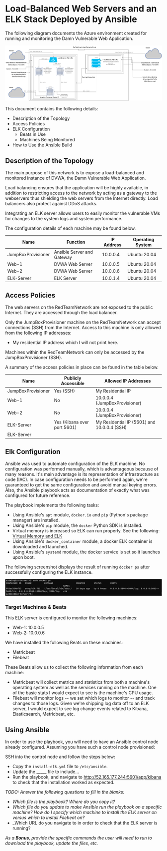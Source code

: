 # Load-Balanced Web Servers and an ELK Stack Deployed by Ansible

The following diagram documents the Azure environment created for running and monitoring the Damn Vulnerable Web Application.

![](./Diagrams/Unit-13-NetworkDiagram.png)

This document contains the following details:
- Description of the Topology
- Access Policies
- ELK Configuration
  - Beats in Use
  - Machines Being Monitored
- How to Use the Ansible Build

## Description of the Topology

The main purpose of this network is to expose a load-balanced and monitored instance of DVWA, the Damn Vulnerable Web Application.

Load balancing ensures that the application will be highly available, in addition to restricting access to the network by acting as a gateway to the webservers thus shielding the web servers from the Internet directly. Load balancers also protect against DDoS attacks.

Integrating an ELK server allows users to easily monitor the vulnerable VMs for changes to the system logs and system performance.

The configuration details of each machine may be found below.

| Name               | Function                    | IP Address | Operating System |
|--------------------|-----------------------------|------------|------------------|
| JumpBoxProvisioner | Ansible Server and Gateway  | 10.0.0.4   | Ubuntu 20.04     |
| Web-1              | DVWA Web Server             | 10.0.0.5   | Ubuntu 20.04     |
| Web-2              | DVWA Web Server             | 10.0.0.6   | Ubuntu 20.04     |
| ELK-Server         | ELK Server                  | 10.0.1.4   | Ubuntu 20.04     |

## Access Policies

The web servers on the RedTeamNetwork are not exposed to the public Internet. They are accessed through the load balancer. 

Only the JumpBoxProvisioner machine on the RedTeamNetwork can accept connections (SSH) from the Internet. Access to this machine is only allowed from the following IP addresses:
- My residential IP address which I will not print here.

Machines within the RedTeamNetwork can only be accessed by the JumpBoxProvisioner (SSH).

A summary of the access policies in place can be found in the table below.

| Name               | Publicly Accessible         | Allowed IP Addresses                        |
|--------------------|-----------------------------|---------------------------------------------|
| JumpBoxProvisioner | Yes (SSH)                   | My Residential IP                           |
| Web-1              | No                          | 10.0.0.4 (JumpBoxProvisioner)               |
| Web-2              | No                          | 10.0.0.4 (JumpBoxProvisioner)               |
| ELK-Server         | Yes (Kibana over port 5601) | My Residential IP (5601) and 10.0.0.4 (SSH) |
| ELK-Server         | 

## Elk Configuration

Ansible was used to automate configuration of the ELK machine. No configuration was performed manually, which is advantageous because of many reasons. It's main advantage is its representation of infrastructure as code (IAC). In case configuration needs to be performed again, we're guaranteed to get the same configuration and avoid manual keying errors. Also, the Ansible playbook acts as documentation of exactly what was configured for future reference.

The playbook implements the following tasks:
- Using Ansible's `apt` module, `docker.io` and `pip` (Python's package manager) are installed.
- Using Ansible's `pip` module, the `docker` Python SDK is installed.
- Virtual memory is increased so ELK can run properly. See the following: [Virtual Memory and ELK](https://www.elastic.co/guide/en/elasticsearch/reference/current/vm-max-map-count.html)
- Using Ansible's `docker_container` module, a docker ELK container is downloaded and launched.
- Using Ansible's `systemd` module, the docker service is set so it launches upon boot.

The following screenshot displays the result of running `docker ps` after successfully configuring the ELK instance.

![](./Ansible/Images/docker-ps.PNG)

### Target Machines & Beats
This ELK server is configured to monitor the following machines:
- Web-1: 10.0.0.5
- Web-2: 10.0.0.6

We have installed the following Beats on these machines:
- Metricbeat
- Filebeat

These Beats allow us to collect the following information from each machine:
- Metricbeat will collect metrics and statistics from both a machine's operating system as well as the services running on the machine. One of the basic stats I would expect to see is the machine's CPU usage.
- Filebeat will monitor logs -- we set which logs to monitor -- and track changes to those logs. Given we're shipping log data off to an ELK server, I would expect to see log change events related to Kibana, Elasticsearch, Metricbeat, etc.

## Using Ansible
In order to use the playbook, you will need to have an Ansible control node already configured. Assuming you have such a control node provisioned: 

SSH into the control node and follow the steps below:
- Copy the `install-elk.yml` file to `/etc/ansible`.
- Update the _____ file to include...
- Run the playbook, and navigate to http://52.165.177.244:5601/app/kibana to check that the installation worked as expected.

_TODO: Answer the following questions to fill in the blanks:_
- _Which file is the playbook? Where do you copy it?_
- _Which file do you update to make Ansible run the playbook on a specific machine? How do I specify which machine to install the ELK server on versus which to install Filebeat on?_
- _Which URL do you navigate to in order to check that the ELK server is running?

_As a **Bonus**, provide the specific commands the user will need to run to download the playbook, update the files, etc._
